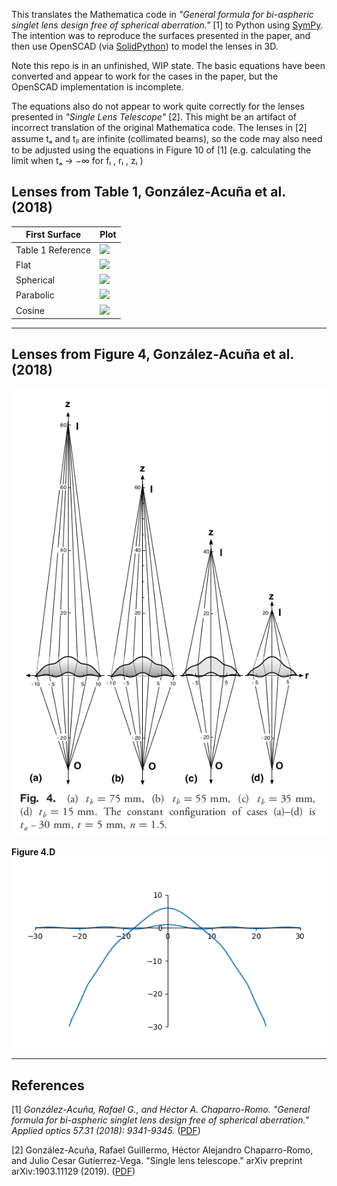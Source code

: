 This translates the Mathematica code in *"General formula for bi-aspheric singlet lens design free of spherical aberration."* [1] to Python using [SymPy](https://www.sympy.org/en/index.html).  The intention was to reproduce the surfaces presented in the paper, and then use OpenSCAD (via [SolidPython](https://github.com/SolidCode/SolidPython/)) to model the lenses in 3D. 

Note this repo is in an unfinished, WIP state.  The basic equations have been converted and appear to work for the cases in the paper, but the OpenSCAD implementation is incomplete.  

The equations also do not appear to work quite correctly for the lenses presented in *"Single Lens Telescope"* [2].  This might be an artifact of incorrect translation of the original Mathematica code.  The lenses in [2] assume tₐ and tᵦ are infinite (collimated beams), so the code may also need to be adjusted using the equations in Figure 10 of [1] (e.g. calculating the limit when tₐ → −∞ for  fᵢ , rᵢ , zᵢ )


## Lenses from Table 1, González-Acuña et al. (2018)

| First Surface  | Plot |
| ------------- | ------------- |
| Table 1 Reference  | <a href="https://github.com/polyfractal/Bi-aspheric-Singlet-Lens-Generator/blob/master/images/table1.png"><img src="https://github.com/polyfractal/Bi-aspheric-Singlet-Lens-Generator/blob/master/images/table1.png" width="400"/></a>  |
| Flat  | <a href="https://github.com/polyfractal/Bi-aspheric-Singlet-Lens-Generator/blob/master/images/table1.1.png"><img src="https://github.com/polyfractal/Bi-aspheric-Singlet-Lens-Generator/blob/master/images/table1.1.png" width="400"/></a>  |
| Spherical  | <a href="https://github.com/polyfractal/Bi-aspheric-Singlet-Lens-Generator/blob/master/images/table1.2.png"><img src="https://github.com/polyfractal/Bi-aspheric-Singlet-Lens-Generator/blob/master/images/table1.2.png" width="400"/></a>  |
| Parabolic  | <a href="https://github.com/polyfractal/Bi-aspheric-Singlet-Lens-Generator/blob/master/images/table1.3.png"><img src="https://github.com/polyfractal/Bi-aspheric-Singlet-Lens-Generator/blob/master/images/table1.3.png" width="400"/></a>  |
| Cosine  | <a href="https://github.com/polyfractal/Bi-aspheric-Singlet-Lens-Generator/blob/master/images/table1.4.png"><img src="https://github.com/polyfractal/Bi-aspheric-Singlet-Lens-Generator/blob/master/images/table1.4.png" width="400"/></a>  |

---

## Lenses from Figure 4, González-Acuña et al. (2018)
![Figure 4](images/figure4.png?raw=true "Figure 4 from [1]")

**Figure 4.D**
![Figure 4.D](images/figure4.d.png?raw=true "Figure 4.D")

---

## References

[1] *González-Acuña, Rafael G., and Héctor A. Chaparro-Romo. "General formula for bi-aspheric singlet lens design free of spherical aberration." Applied optics 57.31 (2018): 9341-9345.* ([PDF](https://www.researchgate.net/publication/328536020_General_formula_for_bi-aspheric_singlet_lens_design_free_of_spherical_aberration))

[2] González-Acuña, Rafael Guillermo, Héctor Alejandro Chaparro-Romo, and Julio Cesar Gutíerrez-Vega. "Single lens telescope." arXiv preprint arXiv:1903.11129 (2019). ([PDF](https://arxiv.org/pdf/1903.11129.pdf))